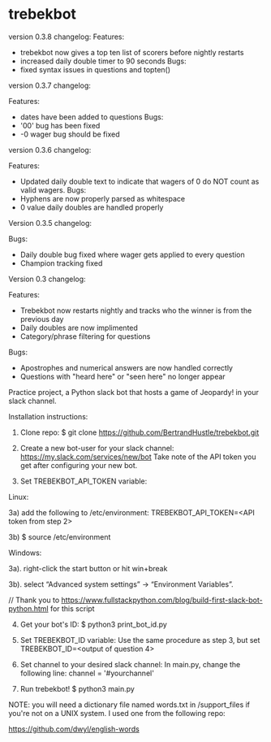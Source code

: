 # trebekbot

version 0.3.8 changelog:
Features:
- trebekbot now gives a top ten list of scorers before nightly restarts
- increased daily double timer to 90 seconds
Bugs:
- fixed syntax issues in questions and topten()

version 0.3.7 changelog:

Features:
- dates have been added to questions
Bugs:
- '00' bug has been fixed
- -0 wager bug should be fixed

version 0.3.6 changelog:

Features:
- Updated daily double text to indicate that wagers of 0 do NOT count as
valid wagers.
Bugs:
- Hyphens are now properly parsed as whitespace
- 0 value daily doubles are handled properly

Version 0.3.5 changelog:

Bugs:
- Daily double bug fixed where wager gets applied to every question
- Champion tracking fixed

Version 0.3 changelog:

Features:
- Trebekbot now restarts nightly and tracks who the winner is from the previous
day
- Daily doubles are now implimented
- Category/phrase filtering for questions

Bugs:
- Apostrophes and numerical answers are now handled correctly
- Questions with "heard here" or "seen here" no longer appear

Practice project, a Python slack bot that hosts a game of Jeopardy! in your slack channel.

Installation instructions:

1. Clone repo:
$ git clone https://github.com/BertrandHustle/trebekbot.git

2. Create a new bot-user for your slack channel:
https://my.slack.com/services/new/bot
Take note of the API token you get after configuring your new bot.

3. Set TREBEKBOT_API_TOKEN variable:

Linux:

3a) add the following to /etc/environment:
TREBEKBOT_API_TOKEN=<API token from step 2>

3b) $ source /etc/environment

Windows:

3a). right-click the start button or hit win+break

3b). select “Advanced system settings” → “Environment Variables”.

// Thank you to https://www.fullstackpython.com/blog/build-first-slack-bot-python.html for this script

4. Get your bot's ID:
$ python3 print_bot_id.py

5. Set TREBEKBOT_ID variable:
Use the same procedure as step 3, but set TREBEKBOT_ID=<output of question 4>

6. Set channel to your desired slack channel:
In main.py, change the following line:
channel = '#yourchannel'

7. Run trebekbot!
$ python3 main.py

NOTE: you will need a dictionary file named words.txt in /support_files if
you're not on a UNIX system.  I used one from the following repo:

https://github.com/dwyl/english-words

